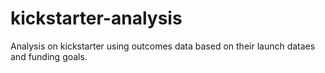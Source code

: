 # kickstarter-analysis
Analysis on kickstarter using outcomes data based on their launch dataes and funding goals.
